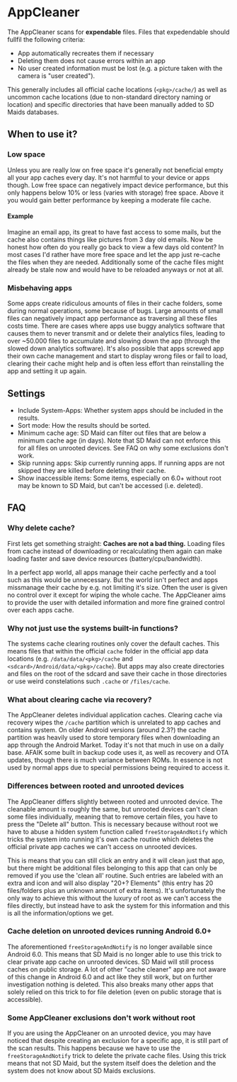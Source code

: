 # AppCleaner
The AppCleaner scans for **expendable** files. Files that expedendable should fullfil the following criteria:
* App automatically recreates them if necessary
* Deleting them does not cause errors within an app
* No user created information must be lost (e.g. a picture taken with the camera is "user created").

This generally includes all official cache locations (`<pkg>/cache/`) as well as uncommon cache locations (due to non-standard directory naming or location) and specific directories that have been manually added to SD Maids databases.

## When to use it?
### Low space
Unless you are really low on free space it's generally not beneficial empty all your app caches every day. It's not harmful to your device or apps though. Low free space can negatively impact device performance, but this only happens below 10% or less (varies with storage) free space. Above it you would gain better performance by keeping a moderate file cache.

#### Example
Imagine an email app, its great to have fast access to some mails, but the cache also contains things like pictures from 3 day old emails. Now be honest how often do you really go back to view a few days old content? In most cases I'd rather have more free space and let the app just re-cache the files when they are needed. Additionally some of the cache files might already be stale now and would have to be reloaded anyways or not at all.

### Misbehaving apps
Some apps create ridiculous amounts of files in their cache folders, some during normal operations, some because of bugs. Large amounts of small files can negatively impact app performance as traversing all these files costs time. There are cases where apps use buggy analytics software that causes them to never transmit and or delete their analytics files, leading to over ~50.000 files to accumulate and slowing down the app (through the slowed down analytics software).
It's also possible that apps screwed app their own cache management and start to display wrong files or fail to load, clearing their cache might help and is often less effort than reinstalling the app and setting it up again.

## Settings
* Include System-Apps: Whether system apps should be included in the results.
* Sort mode: How the results should be sorted.
* Minimum cache age: SD Maid can filter out files that are below a minimum cache age (in days). Note that SD Maid can not enforce this for all files on unrooted devices. See FAQ on why some exclusions don't work.
* Skip running apps: Skip currently running apps. If running apps are not skipped they are killed before deleting their cache.
* Show inaccessible items: Some items, especially on 6.0+ without root may be known to SD Maid, but can't be accessed (i.e. deleted).

## FAQ
### Why delete cache?
First lets get something straight: **Caches are not a bad thing.** Loading files from cache instead of downloading or recalculating them again can make loading faster and save device resources (battery/cpu/bandwidth). 

In a perfect app world, all apps manage their cache perfectly and a tool such as this would be unnecessary. But the world isn't perfect and apps missmanage their cache by e.g. not limiting it's size. Often the user is given no control over it except for wiping the whole cache. The AppCleaner aims to provide the user with detailed information and more fine grained control over each apps cache.

### Why not just use the systems built-in functions?
The systems cache clearing routines only cover the default caches. This means files that within the official `cache` folder in the official app data locations (e.g. `/data/data/<pkg>/cache` and `<sdcard>/Android/data/<pkg>/cache`).
But apps may also create directories and files on the root of the sdcard and save their cache in those directories or use weird constelations such `.cache` or `/files/cache`.

### What about clearing cache via recovery?
The AppCleaner deletes individual application caches. Clearing cache via recovery wipes the `/cache` partition which is unrelated to app caches and contains system. 
On older Android versions (around 2.3?) the cache partition was heavily used to store temporary files when downloading an app through the Android Market. Today it's not that much in use on a daily base. AFAIK some built in backup code uses it, as well as recovery and OTA updates, though there is much variance between ROMs. In essence is not used by normal apps due to special permissions being required to access it.

### Differences between rooted and unrooted devices
The AppCleaner differs slightly between rooted and unrooted device. The cleanable amount is roughly the same, but unrooted devices can't clean some files individually, meaning that to remove certain files, you have to press the "Delete all" button. This is necessary because without root we have to abuse a hidden system function called `freeStorageAndNotify` which tricks the system into running it's own cache routine which deletes the official private app caches we can't access on unrooted devices.

This is means that you can still click an entry and it will clean just that app, but there might be additional files belonging to this app that can only be removed if you use the 'clean all' routine. Such entries are labeled with an extra and icon and will also display "20+? Elements" (this entry has 20 files/folders plus an unknown amount of extra items). It's unfortunately the only way to achieve this without the luxury of root as we can't access the files directly, but instead have to ask the system for this information and this is all the information/options we get. 

### Cache deletion on unrooted devices running Android 6.0+
The aforementioned `freeStorageAndNotify` is no longer available since Android 6.0. This means that SD Maid is no longer able to use this trick to clear private app cache on unrooted devices. SD Maid will still process caches on public storage. A lot of other "cache cleaner" app are not aware of this change in Android 6.0 and act like they still work, but on further investigation nothing is deleted. This also breaks many other apps that solely relied on this trick to for file deletion (even on public storage that is accessible).

### Some AppCleaner exclusions don't work without root
If you are using the AppCleaner on an unrooted device, you may have noticed that despite creating an exclusion for a specific app, it is still part of the scan results. This happens because we have to use the `freeStorageAndNotify` trick to delete the private cache files. Using this trick means that not SD Maid, but the system itself does the deletion and the system does not know about SD Maids exclusions.